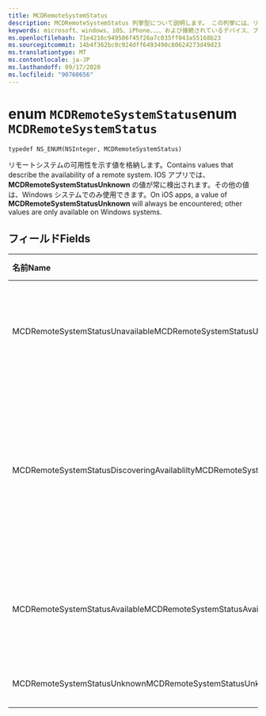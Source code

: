 ```yaml
---
title: MCDRemoteSystemStatus
description: MCDRemoteSystemStatus 列挙型について説明します。 この列挙には、リモートシステムの可用性を表す値が含まれます。
keywords: microsoft、windows、iOS、iPhone、、、、および接続されているデバイス、プロジェクトローマ
ms.openlocfilehash: 71e4216c949506f45f26a7c035ff043a55168b23
ms.sourcegitcommit: 14b4f362bc0c924dff6493490c80624273d49d23
ms.translationtype: MT
ms.contentlocale: ja-JP
ms.lasthandoff: 09/17/2020
ms.locfileid: "90760656"
---
```

# <a name="enum-mcdremotesystemstatus"></a><span data-ttu-id="dd1f1-105">enum `MCDRemoteSystemStatus`</span><span class="sxs-lookup"><span data-stu-id="dd1f1-105">enum `MCDRemoteSystemStatus`</span></span> 

```
typedef NS_ENUM(NSInteger, MCDRemoteSystemStatus)
```  
<span data-ttu-id="dd1f1-106">リモートシステムの可用性を示す値を格納します。</span><span class="sxs-lookup"><span data-stu-id="dd1f1-106">Contains values that describe the availability of a remote system.</span></span> <span data-ttu-id="dd1f1-107">IOS アプリでは、 **MCDRemoteSystemStatusUnknown** の値が常に検出されます。その他の値は、Windows システムでのみ使用できます。</span><span class="sxs-lookup"><span data-stu-id="dd1f1-107">On iOS apps, a value of **MCDRemoteSystemStatusUnknown** will always be encountered; other values are only available on Windows systems.</span></span>

## <a name="fields"></a><span data-ttu-id="dd1f1-108">フィールド</span><span class="sxs-lookup"><span data-stu-id="dd1f1-108">Fields</span></span>

| <span data-ttu-id="dd1f1-109">名前</span><span class="sxs-lookup"><span data-stu-id="dd1f1-109">Name</span></span>                              | <span data-ttu-id="dd1f1-110">[値]</span><span class="sxs-lookup"><span data-stu-id="dd1f1-110">Value</span></span> | <span data-ttu-id="dd1f1-111">説明</span><span class="sxs-lookup"><span data-stu-id="dd1f1-111">Description</span></span>                    |
|:----------------------------------|:------|:-------------------------------|
| <span data-ttu-id="dd1f1-112">MCDRemoteSystemStatusUnavailable</span><span class="sxs-lookup"><span data-stu-id="dd1f1-112">MCDRemoteSystemStatusUnavailable</span></span> | <span data-ttu-id="dd1f1-113">0</span><span class="sxs-lookup"><span data-stu-id="dd1f1-113">0</span></span> | <span data-ttu-id="dd1f1-114">リモートシステムは使用不可として報告されます。</span><span class="sxs-lookup"><span data-stu-id="dd1f1-114">The remote system is reported as unavailable.</span></span> |
| <span data-ttu-id="dd1f1-115">MCDRemoteSystemStatusDiscoveringAvailablilty</span><span class="sxs-lookup"><span data-stu-id="dd1f1-115">MCDRemoteSystemStatusDiscoveringAvailablilty</span></span> | <span data-ttu-id="dd1f1-116">1</span><span class="sxs-lookup"><span data-stu-id="dd1f1-116">1</span></span> | <span data-ttu-id="dd1f1-117">リモートシステムの状態が特定されている (検出プロセス中に発生する)。</span><span class="sxs-lookup"><span data-stu-id="dd1f1-117">The status of the remote system is being determined (occurs during the discovery process).</span></span> |
| <span data-ttu-id="dd1f1-118">MCDRemoteSystemStatusAvailable</span><span class="sxs-lookup"><span data-stu-id="dd1f1-118">MCDRemoteSystemStatusAvailable</span></span> | <span data-ttu-id="dd1f1-119">2</span><span class="sxs-lookup"><span data-stu-id="dd1f1-119">2</span></span> | <span data-ttu-id="dd1f1-120">リモートシステムが使用可能として報告されます。</span><span class="sxs-lookup"><span data-stu-id="dd1f1-120">The remote system is reported as available.</span></span> |
| <span data-ttu-id="dd1f1-121">MCDRemoteSystemStatusUnknown</span><span class="sxs-lookup"><span data-stu-id="dd1f1-121">MCDRemoteSystemStatusUnknown</span></span> | <span data-ttu-id="dd1f1-122">3</span><span class="sxs-lookup"><span data-stu-id="dd1f1-122">3</span></span> | <span data-ttu-id="dd1f1-123">状態が不明です。</span><span class="sxs-lookup"><span data-stu-id="dd1f1-123">The status is unknown.</span></span> |

